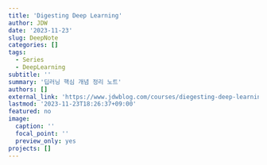 ```yaml
---
title: 'Digesting Deep Learning'
author: JDW
date: '2023-11-23'
slug: DeepNote
categories: []
tags:
  - Series
  - DeepLearning
subtitle: ''
summary: '딥러닝 핵심 개념 정리 노트'
authors: []
external_link: 'https://www.jdwblog.com/courses/diegesting-deep-learning/'
lastmod: '2023-11-23T18:26:37+09:00'
featured: no
image:
  caption: ''
  focal_point: ''
  preview_only: yes
projects: []
---
```


